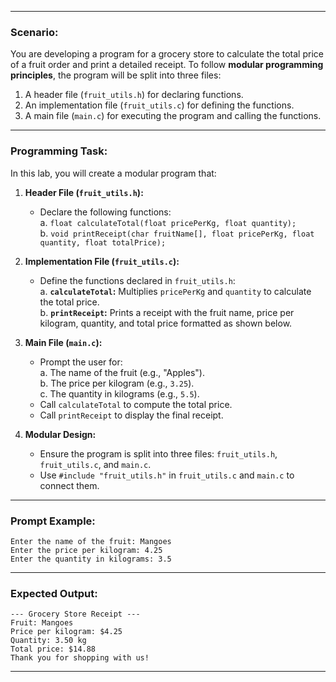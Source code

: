 
---

### **Scenario:**  
You are developing a program for a grocery store to calculate the total price of a fruit order and print a detailed receipt. To follow **modular programming principles**, the program will be split into three files:  
1. A header file (`fruit_utils.h`) for declaring functions.  
2. An implementation file (`fruit_utils.c`) for defining the functions.  
3. A main file (`main.c`) for executing the program and calling the functions.  

---

### **Programming Task:**  
In this lab, you will create a modular program that:  

1. **Header File (`fruit_utils.h`):**  
   - Declare the following functions:  
     a. `float calculateTotal(float pricePerKg, float quantity);`  
     b. `void printReceipt(char fruitName[], float pricePerKg, float quantity, float totalPrice);`  

2. **Implementation File (`fruit_utils.c`):**  
   - Define the functions declared in `fruit_utils.h`:  
     a. **`calculateTotal`:** Multiplies `pricePerKg` and `quantity` to calculate the total price.  
     b. **`printReceipt`:** Prints a receipt with the fruit name, price per kilogram, quantity, and total price formatted as shown below.  

3. **Main File (`main.c`):**  
   - Prompt the user for:  
     a. The name of the fruit (e.g., "Apples").  
     b. The price per kilogram (e.g., `3.25`).  
     c. The quantity in kilograms (e.g., `5.5`).  
   - Call `calculateTotal` to compute the total price.  
   - Call `printReceipt` to display the final receipt.  

4. **Modular Design:**  
   - Ensure the program is split into three files: `fruit_utils.h`, `fruit_utils.c`, and `main.c`.  
   - Use `#include "fruit_utils.h"` in `fruit_utils.c` and `main.c` to connect them.  

---

### **Prompt Example:**  
```plaintext
Enter the name of the fruit: Mangoes  
Enter the price per kilogram: 4.25  
Enter the quantity in kilograms: 3.5  
```
---

### **Expected Output:**  

```plaintext
--- Grocery Store Receipt ---
Fruit: Mangoes  
Price per kilogram: $4.25  
Quantity: 3.50 kg  
Total price: $14.88  
Thank you for shopping with us!  
```
---
